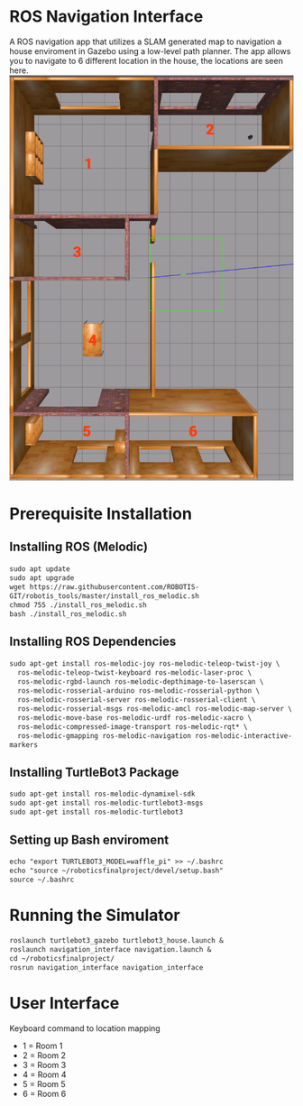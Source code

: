 # ROS Navigation Interface
A ROS navigation app that utilizes a SLAM generated map to navigation a house enviroment in Gazebo using a low-level path planner. The app allows you to navigate to 6 different location in the house, the locations are seen here.  
![plot](./docs/img/enviroment_mapping.png)
# Prerequisite Installation
## Installing ROS (Melodic)
```console
sudo apt update
sudo apt upgrade
wget https://raw.githubusercontent.com/ROBOTIS-GIT/robotis_tools/master/install_ros_melodic.sh
chmod 755 ./install_ros_melodic.sh 
bash ./install_ros_melodic.sh
```
## Installing ROS Dependencies 
```console
sudo apt-get install ros-melodic-joy ros-melodic-teleop-twist-joy \
  ros-melodic-teleop-twist-keyboard ros-melodic-laser-proc \
  ros-melodic-rgbd-launch ros-melodic-depthimage-to-laserscan \
  ros-melodic-rosserial-arduino ros-melodic-rosserial-python \
  ros-melodic-rosserial-server ros-melodic-rosserial-client \
  ros-melodic-rosserial-msgs ros-melodic-amcl ros-melodic-map-server \
  ros-melodic-move-base ros-melodic-urdf ros-melodic-xacro \
  ros-melodic-compressed-image-transport ros-melodic-rqt* \
  ros-melodic-gmapping ros-melodic-navigation ros-melodic-interactive-markers
  ```
## Installing TurtleBot3 Package
```console
sudo apt-get install ros-melodic-dynamixel-sdk
sudo apt-get install ros-melodic-turtlebot3-msgs
sudo apt-get install ros-melodic-turtlebot3
```
## Setting up Bash enviroment
```console
echo "export TURTLEBOT3_MODEL=waffle_pi" >> ~/.bashrc
echo "source ~/roboticsfinalproject/devel/setup.bash"
source ~/.bashrc
```
# Running the Simulator

```console 
roslaunch turtlebot3_gazebo turtlebot3_house.launch &
roslaunch navigation_interface navigation.launch &
cd ~/roboticsfinalproject/
rosrun navigation_interface navigation_interface
```
# User Interface
Keyboard command to location mapping
- 1 = Room 1 
- 2 = Room 2
- 3 = Room 3
- 4 = Room 4
- 5 = Room 5
- 6 = Room 6

